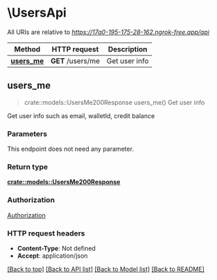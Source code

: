 # \UsersApi

All URIs are relative to *https://17a0-195-175-28-162.ngrok-free.app/api*

Method | HTTP request | Description
------------- | ------------- | -------------
[**users_me**](UsersApi.md#users_me) | **GET** /users/me | Get user info



## users_me

> crate::models::UsersMe200Response users_me()
Get user info

Get user info such as email, walletId, credit balance

### Parameters

This endpoint does not need any parameter.

### Return type

[**crate::models::UsersMe200Response**](users_me_200_response.md)

### Authorization

[Authorization](../README.md#Authorization)

### HTTP request headers

- **Content-Type**: Not defined
- **Accept**: application/json

[[Back to top]](#) [[Back to API list]](../README.md#documentation-for-api-endpoints) [[Back to Model list]](../README.md#documentation-for-models) [[Back to README]](../README.md)

